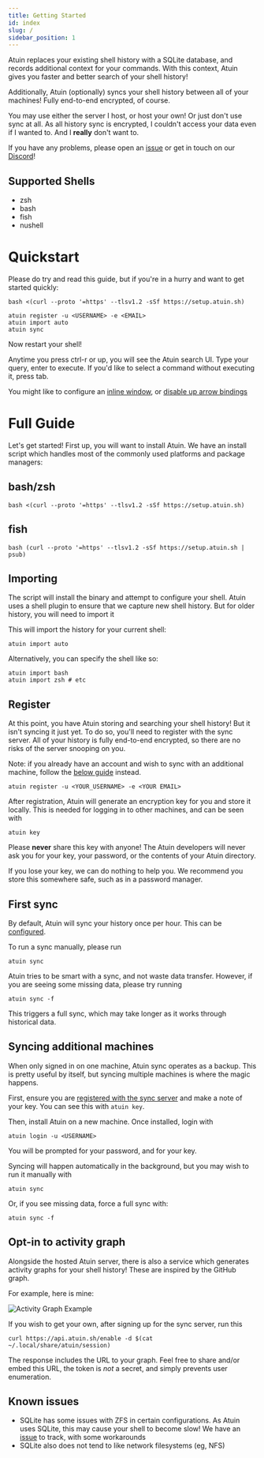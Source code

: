 ```yaml
---
title: Getting Started
id: index
slug: /
sidebar_position: 1
---
```


Atuin replaces your existing shell history with a SQLite database, and records
additional context for your commands. With this context, Atuin gives you faster
and better search of your shell history!

Additionally, Atuin (optionally) syncs your shell history between all of your
machines! Fully end-to-end encrypted, of course.

You may use either the server I host, or host your own! Or just don't use sync
at all. As all history sync is encrypted, I couldn't access your data even if I
wanted to. And I **really** don't want to.

If you have any problems, please open an [issue](https://github.com/ellie/atuin/issues) or get in touch on our [Discord](https://discord.gg/Fq8bJSKPHh)!

## Supported Shells

- zsh
- bash
- fish
- nushell

# Quickstart

Please do try and read this guide, but if you're in a hurry and want to get
started quickly:

```
bash <(curl --proto '=https' --tlsv1.2 -sSf https://setup.atuin.sh)

atuin register -u <USERNAME> -e <EMAIL>
atuin import auto
atuin sync
```

Now restart your shell!

Anytime you press ctrl-r or up, you will see the Atuin search UI. Type your
query, enter to execute. If you'd like to select a command without executing
it, press tab.

You might like to configure an [inline
window](https://atuin.sh/docs/config/#inline_height), or [disable up arrow
bindings](https://atuin.sh/docs/key-binding#disable-up-arrow)

# Full Guide

Let's get started! First up, you will want to install Atuin. We have an install
script which handles most of the commonly used platforms and package managers:

## bash/zsh

```
bash <(curl --proto '=https' --tlsv1.2 -sSf https://setup.atuin.sh)
```

## fish

```
bash (curl --proto '=https' --tlsv1.2 -sSf https://setup.atuin.sh | psub)
```

## Importing

The script will install the binary and attempt to configure your shell. Atuin
uses a shell plugin to ensure that we capture new shell history. But for older
history, you will need to import it

This will import the history for your current shell:
```
atuin import auto
```

Alternatively, you can specify the shell like so:

```
atuin import bash
atuin import zsh # etc
```

## Register

At this point, you have Atuin storing and searching your shell history! But it
isn't syncing it just yet. To do so, you'll need to register with the sync
server. All of your history is fully end-to-end encrypted, so there are no
risks of the server snooping on you.

Note: if you already have an account and wish to sync with an additional
machine, follow the [below guide](#syncing-additional-machines) instead.

```
atuin register -u <YOUR_USERNAME> -e <YOUR EMAIL>
```

After registration, Atuin will generate an encryption key for you and store it
locally. This is needed for logging in to other machines, and can be seen with

```
atuin key
```

Please **never** share this key with anyone! The Atuin developers will never
ask you for your key, your password, or the contents of your Atuin directory.

If you lose your key, we can do nothing to help you. We recommend you store
this somewhere safe, such as in a password manager.

## First sync
By default, Atuin will sync your history once per hour. This can be
[configured](/docs/config#sync_frequency).

To run a sync manually, please run

```
atuin sync
```

Atuin tries to be smart with a sync, and not waste data transfer. However, if
you are seeing some missing data, please try running

```
atuin sync -f
```

This triggers a full sync, which may take longer as it works through historical data.

## Syncing additional machines

When only signed in on one machine, Atuin sync operates as a backup. This is
pretty useful by itself, but syncing multiple machines is where the magic
happens.

First, ensure you are [registered with the sync server](#register) and make a
note of your key. You can see this with `atuin key`.

Then, install Atuin on a new machine. Once installed, login with

```
atuin login -u <USERNAME>
```

You will be prompted for your password, and for your key.

Syncing will happen automatically in the background, but you may wish to run it manually with

```
atuin sync
```

Or, if you see missing data, force a full sync with:

```
atuin sync -f
```

## Opt-in to activity graph
Alongside the hosted Atuin server, there is also a service which generates
activity graphs for your shell history! These are inspired by the GitHub graph.

For example, here is mine:

![Activity Graph Example](https://api.atuin.sh/img/ellie.png?token=0722830c382b42777bdb652da5b71efb61d8d387)

If you wish to get your own, after signing up for the sync server, run this

```
curl https://api.atuin.sh/enable -d $(cat ~/.local/share/atuin/session)
```

The response includes the URL to your graph. Feel free to share and/or embed
this URL, the token is _not_ a secret, and simply prevents user enumeration.

## Known issues
- SQLite has some issues with ZFS in certain configurations. As Atuin uses SQLite, this may cause your shell to become slow! We have an [issue](https://github.com/atuinsh/atuin/issues/952) to track, with some workarounds
- SQLite also does not tend to like network filesystems (eg, NFS)
